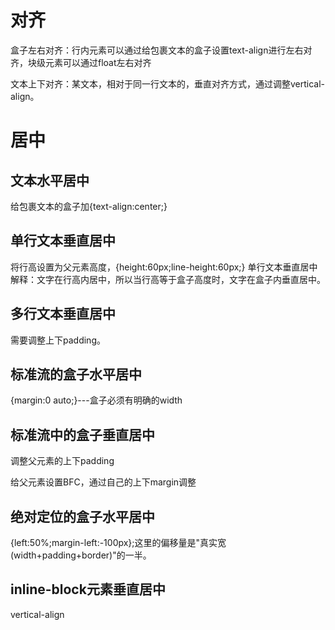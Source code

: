 # 对齐

盒子左右对齐：行内元素可以通过给包裹文本的盒子设置text-align进行左右对齐，块级元素可以通过float左右对齐

文本上下对齐：某文本，相对于同一行文本的，垂直对齐方式，通过调整vertical-align。


# 居中

## 文本水平居中

给包裹文本的盒子加{text-align:center;}

## 单行文本垂直居中

将行高设置为父元素高度，{height:60px;line-height:60px;}
单行文本垂直居中解释：文字在行高内居中，所以当行高等于盒子高度时，文字在盒子内垂直居中。

## 多行文本垂直居中

需要调整上下padding。

## 标准流的盒子水平居中

{margin:0 auto;}---盒子必须有明确的width

## 标准流中的盒子垂直居中

调整父元素的上下padding

给父元素设置BFC，通过自己的上下margin调整

## 绝对定位的盒子水平居中

{left:50%;margin-left:-100px};这里的偏移量是"真实宽(width+padding+border)"的一半。

## inline-block元素垂直居中

vertical-align